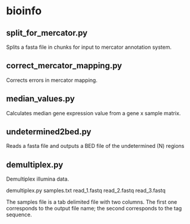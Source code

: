bioinfo
=======

split_for_mercator.py
---------------------

Splits a fasta file in chunks for input to mercator annotation system.

correct_mercator_mapping.py
---------------------------

Corrects errors in mercator mapping.

median_values.py
----------------

Calculates median gene expression value from a gene x sample matrix.

undetermined2bed.py
-------------------

Reads a fasta file and outputs a BED file of the undetermined (N) regions

demultiplex.py
--------------

Demultiplex illumina data.

demultiplex.py samples.txt read_1.fastq read_2.fastq read_3.fastq

The samples file is a tab delimited file with two columns. The first one corresponds to the output file name; the second corresponds to the tag sequence.
